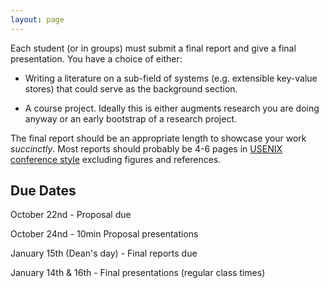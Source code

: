 ```yaml
---
layout: page
---
```


Each student (or in groups) must submit a final report and
give a final presentation. You have a choice of either:

-   Writing a literature on a sub-field of systems (e.g. extensible
    key-value stores) that could serve as the background section.

-   A course project. Ideally this is either augments research you are
    doing anyway or an early bootstrap of a research project.

The final report should be an appropriate length to showcase your work
*succinctly*. Most reports should probably be 4-6 pages in [USENIX
conference style](https://www.usenix.org/conferences/author-resources/paper-templates)
excluding figures and references.

## Due Dates

October 22nd - Proposal due

October 24nd - 10min Proposal presentations

January 15th (Dean's day) - Final reports due

January 14th & 16th - Final presentations (regular class times)

